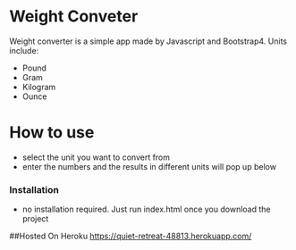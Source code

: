 # Weight Conveter


Weight converter is a simple app made by Javascript and Bootstrap4. Units include:

  - Pound
  - Gram
  - Kilogram
  - Ounce

# How to use

  - select the unit you want to convert from
  - enter the numbers and the results in different units will pop up below




### Installation
   - no installation required. Just run index.html once you download the project



##Hosted On Heroku
https://quiet-retreat-48813.herokuapp.com/
